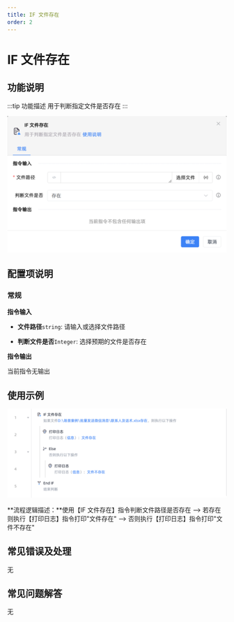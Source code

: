 ```yaml
---
title: IF 文件存在
order: 2
---
```


# IF 文件存在

## 功能说明

:::tip 功能描述
用于判断指定文件是否存在
:::

![IF 文件存在](../../assets/IF%20文件存在_command.png)

## 配置项说明

### 常规

**指令输入**

- **文件路径**`string`: 请输入或选择文件路径

- **判断文件是否**`Integer`: 选择预期的文件是否存在


**指令输出**

当前指令无输出

## 使用示例

![image-20250225205401160](../../assets/image-20250225205401160.png)

**流程逻辑描述：**使用【IF 文件存在】指令判断文件路径是否存在 --> 若存在则执行【打印日志】指令打印"文件存在" --> 否则执行【打印日志】指令打印"文件不存在"

## 常见错误及处理

无

## 常见问题解答

无


